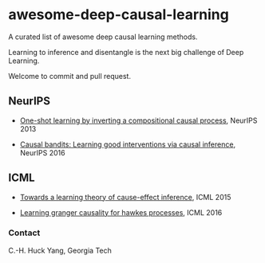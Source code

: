 # awesome-deep-causal-learning
A curated list of awesome deep causal learning methods.

Learning to inference and disentangle is the next big challenge of Deep Learning.

Welcome to commit and pull request.

## NeurIPS

- [One-shot learning by inverting a compositional causal process](http://papers.nips.cc/paper/5128-one-shot-learning-by-inverting-a-compositional-causal-process), NeurIPS 2013

- [Causal bandits: Learning good interventions via causal inference](http://papers.nips.cc/paper/6195-causal-bandits-learning-good-interventions-via-causal-inference), NeurIPS 2016

## ICML

- [Towards a learning theory of cause-effect inference](http://proceedings.mlr.press/v37/lopez-paz15.pdf), ICML 2015

- [Learning granger causality for hawkes processes](http://proceedings.mlr.press/v48/xuc16.pdf), ICML 2016


### Contact
C.-H. Huck Yang, Georgia Tech
